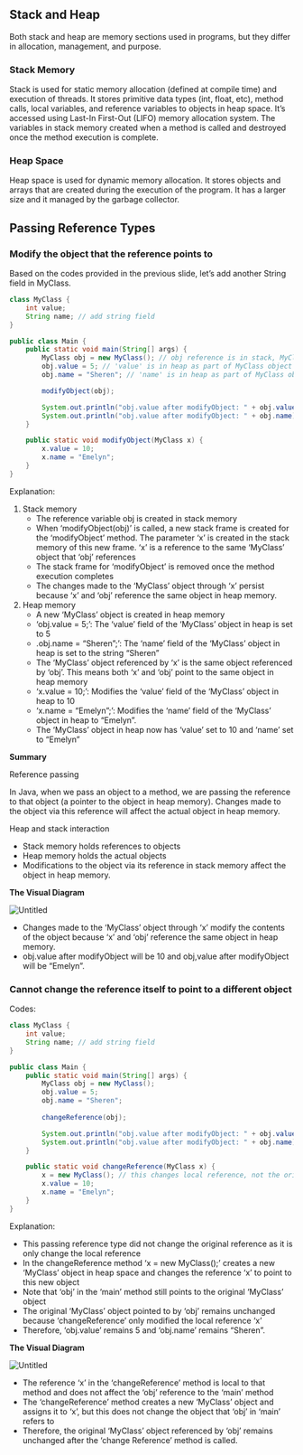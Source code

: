 ## Stack and Heap

Both stack and heap are memory sections used in programs, but they differ in allocation, management, and purpose. 

### Stack Memory

Stack is used for static memory allocation (defined at compile time) and execution of threads. It stores primitive data types (int, float, etc), method calls, local variables, and reference variables to objects in heap space. It’s accessed using Last-In First-Out (LIFO) memory allocation system. The variables in stack memory created when a method is called and destroyed once the method execution is complete.

### Heap Space

Heap space is used for dynamic memory allocation. It stores objects and arrays that are created during the execution of the program. It has a larger size and it managed by the garbage collector.

## Passing Reference Types

### Modify the object that the reference points to

Based on the codes provided in the previous slide, let’s add another String field in MyClass.

```java
class MyClass {
    int value;
    String name; // add string field
}

public class Main {
    public static void main(String[] args) {
        MyClass obj = new MyClass(); // obj reference is in stack, MyClass object is in heap
        obj.value = 5; // 'value' is in heap as part of MyClass object
        obj.name = "Sheren"; // 'name' is in heap as part of MyClass object

        modifyObject(obj);

        System.out.println("obj.value after modifyObject: " + obj.value); // output: obj.value after modifyObject: 10
        System.out.println("obj.value after modifyObject: " + obj.name); // obj.value after modifyObject: Emelyn
    }

    public static void modifyObject(MyClass x) {
        x.value = 10;
        x.name = "Emelyn";
    }
}
```

Explanation:

1. Stack memory
    - The reference variable obj is created in stack memory
    - When ‘modifyObject(obj)’ is called, a new stack frame is created for the ‘modifyObject’ method. The parameter ‘x’ is created in the stack memory of this new frame. ‘x’ is a reference to the same ‘MyClass’ object that ‘obj’ references
    - The stack frame for ‘modifyObject’ is removed once the method execution completes
    - The changes made to the ‘MyClass’ object through ‘x’ persist because ‘x’ and ‘obj’ reference the same object in heap memory.
2. Heap memory
    - A new ‘MyClass’ object is created in heap memory
    - ‘obj.value = 5;’: The ‘value’ field of the ‘MyClass’ object in heap is set to 5
    - .obj.name = “Sheren”;’: The ‘name’ field of the ‘MyClass’ object in heap is set to the string “Sheren”
    - The ‘MyClass’ object referenced by ‘x’ is the same object referenced by ‘obj’. This means both ‘x’ and ‘obj’ point to the same object in heap memory
    - ‘x.value = 10;’: Modifies the ‘value’ field of the ‘MyClass’ object in heap to 10
    - ‘x.name = “Emelyn”;’: Modifies the ‘name’ field of the ‘MyClass’ object in heap to “Emelyn”.
    - The ‘MyClass’ object in heap now has ‘value’ set to 10 and ‘name’ set to “Emelyn”
    

**Summary**

Reference passing

In Java, when we pass an object to a method, we are passing the reference to that object (a pointer to the object in heap memory). Changes made to the object via this reference will affect the actual object in heap memory.

Heap and stack interaction

- Stack memory holds references to objects
- Heap memory holds the actual objects
- Modifications to the object via its reference in stack memory affect the object in heap memory.
    
    

**The Visual Diagram**

![Untitled](https://prod-files-secure.s3.us-west-2.amazonaws.com/07993411-3a8c-4788-a796-5769eb01befb/63a0f7a5-5d0d-4105-bb29-57df5d06db55/Untitled.jpeg)

- Changes made to the ‘MyClass’ object through ‘x’ modify the contents of the object because ‘x’ and ‘obj’ reference the same object in heap memory.
- obj.value after modifyObject will be 10 and obj,value after modifyObject will be “Emelyn”.

### Cannot change the reference itself to point to a different object

Codes:

```java
class MyClass {
    int value;
    String name; // add string field
}

public class Main {
    public static void main(String[] args) {
        MyClass obj = new MyClass(); 
        obj.value = 5;
        obj.name = "Sheren";
        
        changeReference(obj);

        System.out.println("obj.value after modifyObject: " + obj.value); // output: obj.value after modifyObject: 5
        System.out.println("obj.value after modifyObject: " + obj.name); // output: obj.value after modifyObject: Sheren
    }

    public static void changeReference(MyClass x) {
        x = new MyClass(); // this changes local reference, not the original reference
        x.value = 10;
        x.name = "Emelyn";
    }
}
```

Explanation:

- This passing reference type did not change the original reference as it is only change the local reference
- In the changeReference method ‘x = new MyClass();’ creates a new ‘MyClass’ object in heap space and changes the reference ‘x’ to point to this new object
- Note that ‘obj’ in the ‘main’ method still points to the original ‘MyClass’ object
- The original ‘MyClass’ object pointed to by ‘obj’ remains unchanged because ‘changeReference’ only modified the local reference ‘x’
- Therefore, ‘obj.value’ remains 5 and ‘obj.name’ remains “Sheren”.

**The Visual Diagram**

![Untitled](https://prod-files-secure.s3.us-west-2.amazonaws.com/07993411-3a8c-4788-a796-5769eb01befb/e5610659-a6a3-4fe7-8a5c-8feefcac9498/Untitled.jpeg)

- The reference ‘x’ in the ‘changeReference’ method is local to that method and does not affect the ‘obj’ reference to the ‘main’ method
- The ‘changeReference’ method creates a new ‘MyClass’ object and assigns it to ‘x’, but this does not change the object that ‘obj’ in ‘main’ refers to
- Therefore, the original ‘MyClass’ object referenced by ‘obj’ remains unchanged after the ‘change Reference’ method is called.